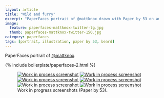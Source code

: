 ```yaml
---
layout: article
title: "Wild and furry"
excerpt: "PaperFaces portrait of @mattknox drawn with Paper by 53 on an iPad."
image: 
  feature: paperfaces-mattknox-twitter-lg.jpg
  thumb: paperfaces-mattknox-twitter-150.jpg
category: paperfaces
tags: [portrait, illustration, paper by 53, beard]
---
```


PaperFaces portrait of <a href="http://twitter.com/mattknox">@mattknox</a>.

{% include boilerplate/paperfaces-2.html %}

<figure class="half">
	<a href="{{ site.url }}/images/paperfaces-mattknox-process-1-lg.jpg"><img src="{{ site.url }}/images/paperfaces-mattknox-process-1-600.jpg" alt="Work in process screenshot"></a>
	<a href="{{ site.url }}/images/paperfaces-mattknox-process-2-lg.jpg"><img src="{{ site.url }}/images/paperfaces-mattknox-process-2-600.jpg" alt="Work in process screenshot"></a>
	<a href="{{ site.url }}/images/paperfaces-mattknox-process-3-lg.jpg"><img src="{{ site.url }}/images/paperfaces-mattknox-process-3-600.jpg" alt="Work in process screenshot"></a>
	<a href="{{ site.url }}/images/paperfaces-mattknox-process-4-lg.jpg"><img src="{{ site.url }}/images/paperfaces-mattknox-process-4-600.jpg" alt="Work in process screenshot"></a>
	<a href="{{ site.url }}/images/paperfaces-mattknox-process-5-lg.jpg"><img src="{{ site.url }}/images/paperfaces-mattknox-process-5-600.jpg" alt="Work in process screenshot"></a>
	<a href="{{ site.url }}/images/paperfaces-mattknox-process-6-lg.jpg"><img src="{{ site.url }}/images/paperfaces-mattknox-process-6-600.jpg" alt="Work in process screenshot"></a>
	<figcaption>Work in progress screenshots (Paper by 53).</figcaption>
</figure>